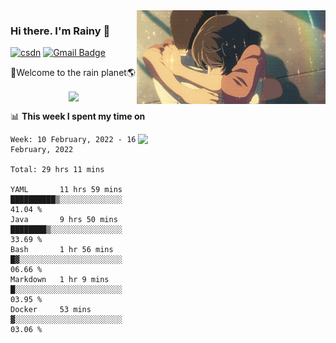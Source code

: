 <img  align='right' height="150" src="https://github.com/LikeRainDay/LikeRainDay/blob/master/pic/img_rain_1.gif?raw=true">



### Hi there. I'm Rainy :lemon:

[![csdn](https://img.shields.io/badge/-csdn-c14438?style=flat-square&logo=c&logoColor=white)](https://blog.csdn.net/qq_15807167)
[![Gmail Badge](https://img.shields.io/badge/-gmail-c14438?style=flat-square&logo=Gmail&logoColor=white&link=mailto:houshuai0816@gmail.com)](mailto:houshuai0816@gmail.com)

🚀Welcome to the rain planet🌎

<center>
<img align='center'  src="https://source.unsplash.com/random/1200x600">
</center>

📊 **This week I spent my time on**

<img align='right'   width="300" src="https://github-readme-stats.vercel.app/api?username=LikeRainDay&show_icons=true&title_color=fff&icon_color=79ff97&text_color=9f9f9f&bg_color=151515">

<!--START_SECTION:waka-->
```text
Week: 10 February, 2022 - 16 February, 2022

Total: 29 hrs 11 mins

YAML       11 hrs 59 mins  ██████████▒░░░░░░░░░░░░░░   41.04 % 
Java       9 hrs 50 mins   ████████▒░░░░░░░░░░░░░░░░   33.69 % 
Bash       1 hr 56 mins    █▓░░░░░░░░░░░░░░░░░░░░░░░   06.66 % 
Markdown   1 hr 9 mins     █░░░░░░░░░░░░░░░░░░░░░░░░   03.95 % 
Docker     53 mins         ▓░░░░░░░░░░░░░░░░░░░░░░░░   03.06 % 
```
<!--END_SECTION:waka-->
